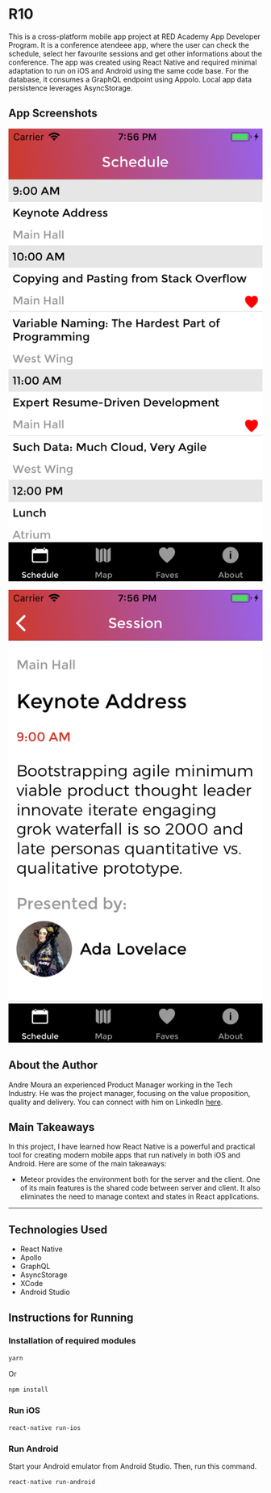 # R10

This is a cross-platform mobile app project at RED Academy App Developer Program. It is a conference atendeee app, where the user can check the schedule, select her favourite sessions and get other informations about the conference. The app was created using React Native and required minimal adaptation to run on iOS and Android using the same code base. For the database, it consumes a GraphQL endpoint using Appolo. Local app data persistence leverages AsyncStorage.

## App Screenshots

![Schedule Screen](/public/screenshots/schedule_screen.png)

![Session Screen](/public/screenshots/session_screen.png)

## About the Author

Andre Moura an experienced Product Manager working in the Tech Industry. He was the project manager, focusing on the value proposition, quality and delivery. You can connect with him on LinkedIn [here](https://www.linkedin.com/in/andre-marques-moura).

## Main Takeaways

In this project, I have learned how React Native is a powerful and practical tool for creating modern mobile apps that run natively in both iOS and Android. Here are some of the main takeaways:

- Meteor provides the environment both for the server and the client. One of its main features is the shared code between server and client. It also eliminates the need to manage context and states in React applications.

---

## Technologies Used

- React Native
- Apollo
- GraphQL
- AsyncStorage
- XCode
- Android Studio

## Instructions for Running

### Installation of required modules

```bash
yarn
```

Or

```bash
npm install
```

### Run iOS

```bash
react-native run-ios
```

### Run Android

Start your Android emulator from Android Studio. Then, run this command.

```bash
react-native run-android
```

